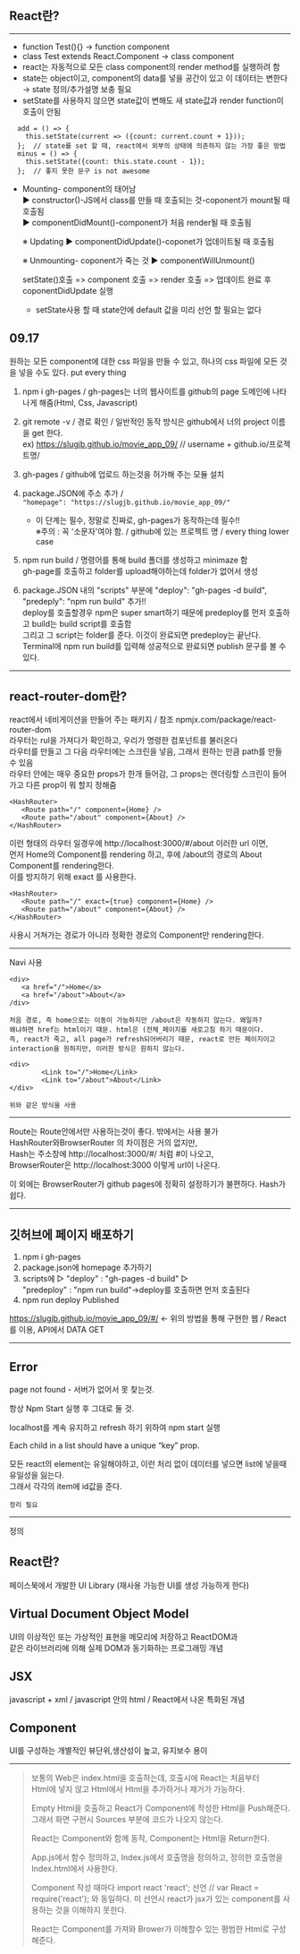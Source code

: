 ## React란?
***
 * function Test(){} → function component
 * class Test extends React.Component → class component
 * react는 자동적으로 모든 class component의 render method를 실행하려 함
 * state는 object이고, component의 data를 넣을 공간이 있고 이 데이터는 변한다 → state 정의/추가설명 보충 필요
 * setState를 사용하지 않으면 state값이 변해도 새 state값과 render function이 호출이 안됨
```
  add = () => {
    this.setState(current => ({count: current.count + 1}));
  };  // state를 set 할 때, react에서 외부의 상태에 의존하지 않는 가장 좋은 방법
  minus = () => {
    this.setState({count: this.state.count - 1});
  };  // 좋지 못한 문구 is not awesome
```

*  Mounting- component의 태어남  
    ▶ constructor()-JS에서 class를 만들 때 호출되는 것-coponent가 mount될 때 호출됨  
    ▶ componentDidMount()-component가 처음 render될 때 호출됨

    ※ Updating
     ▶ componentDidUpdate()-coponet가 업데이트될 때 호출됨

    ※ Unmounting- coponent가 죽는 것
     ▶ componentWillUnmount()

   setState()호출 => component 호출 => render 호출 => 업데이트 완료 후 coponentDidUpdate 실행

   * setState사용 할 때 state안에 default 값을 미리 선언 할 필요는 없다  

## 09.17
 원하는 모든 component에 대한 css 파일을 만들 수 있고, 하나의 css 파일에 모든 것을 넣을 수도 있다. put every thing


  1. npm i gh-pages / gh-pages는 너의 웹사이트를 github의 page 도메인에 나타나게 해줌(Html, Css, Javascript)  


  2. git remote -v / 경로 확인 /  일반적인 동작 방식은 github에서 너의 project 이름을 get 한다.  
    ex) https://slugjb.github.io/movie_app_09/      // username + github.io/프로젝트명/ 
    

  3. gh-pages / github에 업로드 하는것을 허가해 주는 모듈 설치


  4. package.JSON에 주소 추가 / ` "homepage": "https://slugjb.github.io/movie_app_09/" `
        
        * 이 단계는 필수, 정말로 진짜로, gh-pages가 동작하는데 필수!!  
           ※주의 : 꼭 '소문자'여야 함. / github에 있는 프로젝트 명 / every thing lower case
           
  5. npm run build / 명령어를 통해 build 폴더를 생성하고 minimaze 함  
       gh-page를 호출하고 folder를 upload해야하는데 folder가 없어서 생성
         
         
  6.  package.JSON 내의 "scripts" 부분에 "deploy": "gh-pages -d build", "predeply": "npm run build" 추가!!  
     deploy를 호출할경우 npm은 super smart하기 때문에 predeploy를 먼저 호출하고 build는 build script를 호출함  
     그리고 그 script는 folder를 준다. 이것이 완료되면 predeploy는 끝난다.  
     Terminal에 npm run build를 입력해 성공적으로 완료되면 publish 문구를 볼 수 있다.

***
## react-router-dom란?
 react에서 네비게이션을 만들어 주는 패키지 / 참조 npmjx.com/package/react-router-dom  
라우터는 rul을 가져다가 확인하고, 우리가 명령한 컴포넌트를 불러온다  
라우터를 만들고 그 다음 라우터에는 스크린을 넣음, 그래서 원하는 만큼 path를 만들 수 있음  
라우터 안에는 매우 중요한 props가 한개 들어감, 그 props는 렌더링할 스크린이 들어가고 다른 prop이 뭐 할지 정해줌


```
<HashRouter>
   <Route path="/" component={Home} />
   <Route path="/about" component={About} />
</HashRouter>
```
  이런 형태의 라우터 일경우에 http://localhost:3000/#/about 이러한 url 이면,  
  먼저 Home의 Component를 rendering 하고, 후에 /about의 경로의 About Component를 rendering한다.  
  이를 방지하기 위해 exact 를 사용한다.
```
<HashRouter>
   <Route path="/" exact={true} component={Home} />
   <Route path="/about" component={About} />
</HashRouter>
```
   사용시 거쳐가는 경로가 아니라 정확한 경로의 Component만 rendering한다.
***
  Navi 사용
```
<div>
   <a href="/">Home</a>
   <a href="/about">About</a>
/div>
```
    처음 경로, 즉 home으로는 이동이 가능하지만 /about은 작동하지 않는다. 왜일까?   
    왜냐하면 href는 html이기 때문. html은 (전체_페이지를 새로고침 하기 때문이다.  
    즉, react가 죽고, all page가 refresh되어버리기 때문, react로 만든 페이지이고
    interaction을 원하지만, 이러한 방식은 원하지 않는다.
```
<div>
        <Link to="/">Home</Link>
        <Link to="/about">About</Link>
</div>
```
    위와 같은 방식을 사용
***
  Route는 Route안에서만 사용하는것이 좋다. 밖에서는 사용 불가  
 HashRouter와BrowserRouter 의 차이점은 거의 없지만,  
 Hash는 주소창에 http://localhost:3000/#/  처럼 #이 나오고,  
 BrowserRouter은 http://localhost:3000 이렇게 url이 나온다.
 
 이 외에는 BrowserRouter가 github pages에 정확히 설정하기가 불편하다. Hash가 쉽다.
    
***
## 깃허브에 페이지 배포하기
  1) npm i gh-pages
  2) package.json에 homepage 추가하기
  3) scripts에 ▷ "deploy" : "gh-pages -d build" ▷   
       "predeploy" : "npm run build"→deploy를 호출하면 먼저 호출된다
 4) npm run deploy Published

   https://slugjb.github.io/movie_app_09/#/  ← 위의 방법을 통해 구현한 웹 / React를 이용, API에서 DATA GET
     
***
  ##  Error

   page not found - 서버가 없어서 못 찾는것.

   항상 Npm Start 실행 후 그대로 둘 것.

   localhost를 계속 유지하고 refresh 하기 위하여 npm start 실행

   Each child in a list should have a unique “key” prop.

   모든 react의 element는 유일해야하고, 이런 처리 없이 데이터를 넣으면 list에 넣을때 유일성을 잃는다.  
   그래서 각각의 item에 id값을 준다.

   `정리 필요`

***

  정의
 
## React란?
  페이스북에서 개발한 UI Library (재사용 가능한 UI를 생성 가능하게 한다)
  
## Virtual Document Object Model
  UI의 이상적인 또는 가상적인 표현을 메모리에 저장하고 ReactDOM과  
  같은 라이브러리에 의해 실제 DOM과 동기화하는 프로그래밍 개념

## JSX
  javascript + xml / javascript 안의 html / React에서 나온 특화된 개념

## Component
   UI를 구성하는 개별적인 뷰단위,생산성이 높고, 유지보수 용이
***
> 보통의 Web은 index.html을 호출하는데, 호출시에 React는 처음부터  
> Html에 넣지 않고 Html에서 Html을 추가하거나 제거가 가능하다.
>
> Empty Html을 호출하고 React가 Component에 작성한 Html을 Push해준다.
> 그래서 화면 구현시 Sources 부분에 코드가 나오지 않는다.
> 
> React는 Component와 함께 동작, Component는 Html을 Return한다.
> 
> App.js에서 함수 정의하고, Index.js에서 호출명을 정의하고, 정의한 호출명을 Index.html에서 사용한다.
> 
> Component 작성 때마다 import react 'react'; 선언  // var React = require('react'); 와 동일하다.
> 미 선언시 react가 jsx가 있는 component를 사용하는 것을 이해하지 못한다.
> 
> React는 Component를 가져와 Brower가 이해할수 있는 평범한 Html로 구성해준다.
